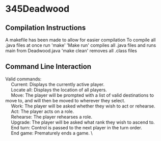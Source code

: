 # 345Deadwood
## Compilation Instructions
A makefile has been made to allow for easier compilation
	To compile all .java files at once run 'make'
	'Make run' compiles all .java files and runs main from Deadwood.java
	'make clean' removes all .class files

## Command Line Interaction
Valid commands: \
	&ensp; &ensp;Current: Displays the currently active player.\
	&ensp; &ensp;Locate all: Displays the location of all players.\
	&ensp; &ensp;Move: The player will be prompted with a list of valid destinations to move to, and will then be moved to wherever they select. \
	&ensp; &ensp;Work: The player will be asked whether they wish to act or rehearse. \
	&ensp; &ensp;Act: The player acts on a role. \
	&ensp; &ensp;Rehearse: The player rehearses a role. \
	&ensp; &ensp;Upgrade: The player will be asked what rank they wish to ascend to. \
	&ensp; &ensp;End turn: Control is passed to the next player in the turn order. \
	&ensp; &ensp;End game: Prematurely ends a game. \
	
